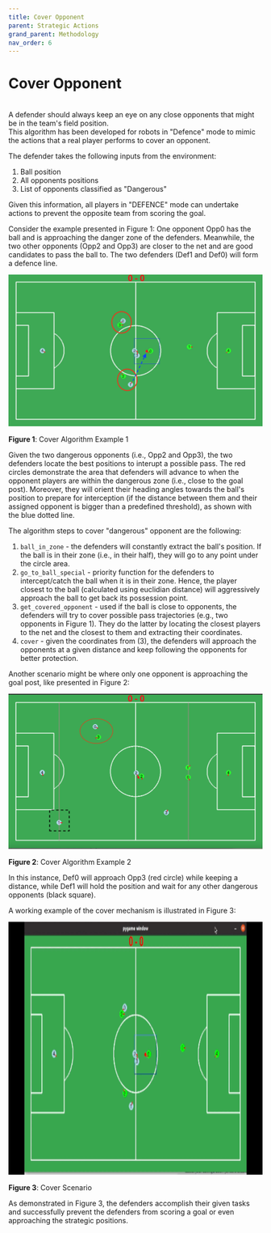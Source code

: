 ```yaml
---
title: Cover Opponent
parent: Strategic Actions
grand_parent: Methodology
nav_order: 6
---
```


# Cover Opponent
<br>
A defender should always keep an eye on any close opponents that might be in the team's field position.<br>
This algorithm has been developed for robots in "Defence" mode to mimic the actions that a real player performs to cover an opponent.<br>

The defender takes the following inputs from the environment:
1. Ball position
2. All opponents positions
3. List of opponents classified as "Dangerous"

Given this information, all players in "DEFENCE" mode can undertake actions to prevent the opposite team from scoring the goal.

Consider the example presented in Figure 1: 
One opponent Opp0 has the ball and is approaching the danger zone of the defenders. 
Meanwhile, the two other opponents (Opp2 and Opp3) are closer to the net and are good candidates to pass the ball to. 
The two defenders (Def1 and Def0) will form a defence line.

<p align="center">
     <img src="../../Images/cover_algo.png" />
</p>

__Figure 1__: Cover Algorithm Example 1

Given the two dangerous opponents (i.e., Opp2 and Opp3), the two defenders locate the best positions to interupt a possible pass.
The red circles demonstrate the area that defenders will advance to when the opponent players are within the dangerous zone (i.e., close to the goal post).
Moreover, they will orient their heading angles towards the ball's position to prepare for interception (if the distance between them and their assigned opponent is bigger than a predefined threshold), as shown with the blue dotted line.

The algorithm steps to cover "dangerous" opponent are the following:

 1. `ball_in_zone` - the defenders will constantly extract the ball's position. If the ball is in their zone (i.e., in their half), they will go to any point under the circle area.
 2. `go_to_ball_special` - priority function for the defenders to intercept/catch the ball when it is in their zone. 
    Hence, the player closest to the ball (calculated using euclidian distance) will aggressively approach the ball to get back its possession point.
 3. `get_covered_opponent` - used if the ball is close to opponents, the defenders will try to cover possible pass trajectories (e.g., two opponents in Figure 1). 
    They do the latter by locating the closest players to the net and the closest to them and extracting their coordinates.
 4. `cover` - given the coordinates from (3), the defenders will approach the opponents at a given distance and keep following the opponents for better protection.

Another scenario might be where only one opponent is approaching the goal post, like presented in Figure 2:

  <p align="center">
       <img src="../../Images/cover_algo_2.png" />
    </p>

__Figure 2__: Cover Algorithm Example 2

In this instance, Def0 will approach Opp3 (red circle) while keeping a distance, while Def1 will hold the position and wait for any other dangerous opponents (black square).

A working example of the cover mechanism is illustrated in Figure 3:

<p align="center">
   <img src="../../Images/defence-cover.gif" width="800" height="500"/>
</p>

__Figure 3__: Cover Scenario

As demonstrated in Figure 3, the defenders accomplish their given tasks and successfully prevent the defenders from scoring a goal or even approaching the strategic positions.
